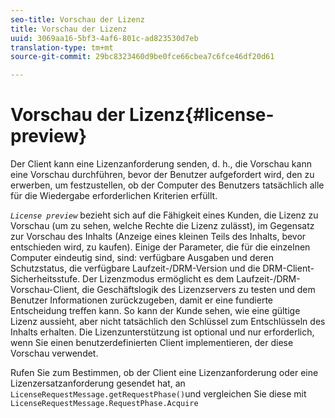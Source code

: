 ```yaml
---
seo-title: Vorschau der Lizenz
title: Vorschau der Lizenz
uuid: 3069aa16-5bf3-4af6-801c-ad823530d7eb
translation-type: tm+mt
source-git-commit: 29bc8323460d9be0fce66cbea7c6fce46df20d61

---
```



# Vorschau der Lizenz{#license-preview}

Der Client kann eine Lizenzanforderung senden, d. h., die Vorschau kann eine Vorschau durchführen, bevor der Benutzer aufgefordert wird, den  zu erwerben, um festzustellen, ob der Computer des Benutzers tatsächlich alle für die Wiedergabe erforderlichen Kriterien erfüllt.

*`License preview`* bezieht sich auf die Fähigkeit eines Kunden, die Lizenz zu Vorschau (um zu sehen, welche Rechte die Lizenz zulässt), im Gegensatz zur Vorschau des Inhalts (Anzeige eines kleinen Teils des Inhalts, bevor entschieden wird, zu kaufen). Einige der Parameter, die für die einzelnen Computer eindeutig sind, sind: verfügbare Ausgaben und deren Schutzstatus, die verfügbare Laufzeit-/DRM-Version und die DRM-Client-Sicherheitsstufe. Der Lizenzmodus ermöglicht es dem Laufzeit-/DRM-Vorschau-Client, die Geschäftslogik des Lizenzservers zu testen und dem Benutzer Informationen zurückzugeben, damit er eine fundierte Entscheidung treffen kann. So kann der Kunde sehen, wie eine gültige Lizenz aussieht, aber nicht tatsächlich den Schlüssel zum Entschlüsseln des Inhalts erhalten. Die Lizenzunterstützung ist optional und nur erforderlich, wenn Sie einen benutzerdefinierten Client implementieren, der diese Vorschau verwendet.

Rufen Sie zum Bestimmen, ob der Client eine Lizenzanforderung oder eine Lizenzersatzanforderung gesendet hat, an `LicenseRequestMessage.getRequestPhase()`und vergleichen Sie diese mit `LicenseRequestMessage.RequestPhase.Acquire`
